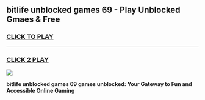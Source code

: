 
## bitlife unblocked games 69 - Play Unblocked Gmaes & Free
<h3>
<a href="https://premium.freeplayer.one?title=bitlife_unblocked_games_69&ref=20F">CLICK TO PLAY</a></h3>
<hr>

<h3>
<a href="https://premium.freeplayer.one?title=bitlife_unblocked_games_69&ref=20F">CLICK 2 PLAY</a>
  
</h3>

<a href="https://premium.freeplayer.one?title=bitlife_unblocked_games_69&ref=20F/"><img src="https://clearcache.store/games.png"></a>


**bitlife unblocked games 69 games unblocked: Your Gateway to Fun and Accessible Online Gaming**
